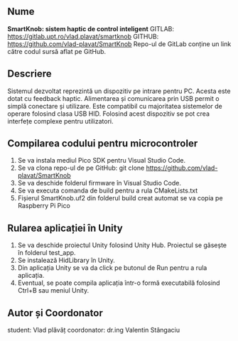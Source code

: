 
## Nume
**SmartKnob: sistem haptic de control inteligent**
GITLAB: https://gitlab.upt.ro/vlad.plavat/smartknob
GITHUB: https://github.com/vlad-plavat/SmartKnob
Repo-ul de GitLab conține un link către codul sursă aflat pe GitHub.

## Descriere
Sistemul dezvoltat reprezintă un dispozitiv pe intrare pentru PC. Acesta este dotat cu feedback haptic. Alimentarea și comunicarea prin USB permit o simplă conectare și utilizare. Este compatibil cu majoritatea sistemelor de operare folosind clasa USB HID. Folosind acest dispozitiv se pot crea interfețe complexe pentru utilizatori.


## Compilarea codului pentru microcontroler
1. Se va instala mediul Pico SDK pentru Visual Studio Code.
2. Se va clona repo-ul de pe GitHub:
   git clone https://github.com/vlad-plavat/SmartKnob <br>
3. Se va deschide folderul firmware în Visual Studio Code.
4. Se va executa comanda de build pentru a rula CMakeLists.txt
5. Fișierul SmartKnob.uf2 din folderul build creat automat se va copia pe Raspberry Pi Pico



## Rularea aplicației în Unity
   1. Se va deschide proiectul Unity folosind Unity Hub.
   Proiectul se găsește în folderul test_app.
   2. Se instalează HidLibrary în Unity.
   3. Din aplicația Unity se va da click pe butonul de Run pentru a rula aplicația.
   4. Eventual, se poate compila aplicația într-o formă executabilă folosind Ctrl+B sau meniul Unity.


## Autor și Coordonator
student: Vlad plăvăț
coordonator: dr.ing Valentin Stângaciu


